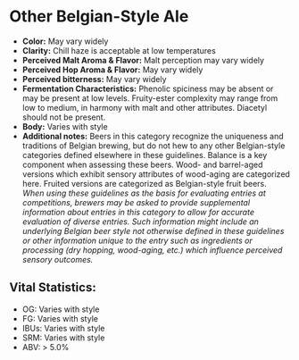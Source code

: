 # Other Belgian-Style Ale

- **Color:** May vary widely
- **Clarity:** Chill haze is acceptable at low temperatures
- **Perceived Malt Aroma & Flavor:** Malt perception may vary widely
- **Perceived Hop Aroma & Flavor:** May vary widely
- **Perceived bitterness:** May vary widely
- **Fermentation Characteristics:** Phenolic spiciness may be absent or may be present at low levels. Fruity-ester complexity may range from low to medium, in harmony with malt and other attributes. Diacetyl should not be present.
- **Body:** Varies with style
- **Additional notes:** Beers in this category recognize the uniqueness and traditions of Belgian brewing, but do not hew to any other Belgian-style categories defined elsewhere in these guidelines. Balance is a key component when assessing these beers. Wood- and barrel-aged versions which exhibit sensory attributes of wood-aging are categorized here. Fruited versions are categorized as Belgian-style fruit beers. <br/>
_When using these guidelines as the basis for evaluating entries at competitions, brewers may be asked to provide supplemental information about entries in this category to allow for accurate evaluation of diverse entries. Such information might include an underlying Belgian beer style not otherwise defined in these guidelines or other information unique to the entry such as ingredients or processing (dry hopping, wood-aging, etc.) which influence perceived sensory outcomes._

## Vital Statistics:

- OG: Varies with style
- FG: Varies with style
- IBUs: Varies with style
- SRM: Varies with style
- ABV: > 5.0%
